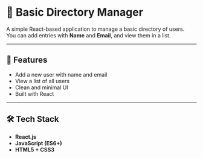 # 📁 Basic Directory Manager

A simple React-based application to manage a basic directory of users.  
You can add entries with **Name** and **Email**, and view them in a list.

---

## 🚀 Features

- Add a new user with name and email
- View a list of all users
- Clean and minimal UI
- Built with React

---

## 🛠️ Tech Stack

- **React.js**
- **JavaScript (ES6+)**
- **HTML5 + CSS3**
